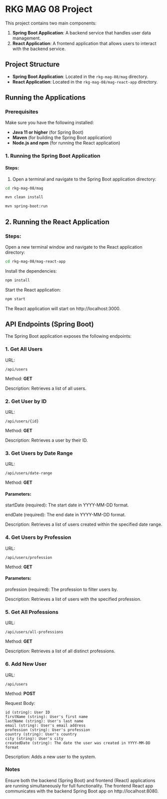 # RKG MAG 08 Project

This project contains two main components:

1. **Spring Boot Application**: A backend service that handles user data management.
2. **React Application**: A frontend application that allows users to interact with the backend service.

## Project Structure

- **Spring Boot Application**: Located in the `rkg-mag-08/mag` directory.
- **React Application**: Located in the `rkg-mag-08/mag-react-app` directory.

## Running the Applications

### Prerequisites

Make sure you have the following installed:

- **Java 11 or higher** (for Spring Boot)
- **Maven** (for building the Spring Boot application)
- **Node.js and npm** (for running the React application)

### 1. Running the Spring Boot Application

#### Steps:

1. Open a terminal and navigate to the Spring Boot application directory:

```bash
cd rkg-mag-08/mag
```
```bash
mvn clean install
```
```bash
mvn spring-boot:run
```

## 2. Running the React Application

### Steps:

Open a new terminal window and navigate to the React application directory:

```bash
cd rkg-mag-08/mag-react-app
```

Install the dependencies:
```bash
npm install
```
Start the React application:
```bash
npm start
```

The React application will start on http://localhost:3000.

## API Endpoints (Spring Boot)
The Spring Boot application exposes the following endpoints:

### 1. Get All Users
URL: 
```
/api/users 
```

Method: **GET**

Description: Retrieves a list of all users.

### 2. Get User by ID
URL: 
```
/api/users/{id}
```
Method: **GET**

Description: Retrieves a user by their ID.

### 3. Get Users by Date Range
URL: 
```
/api/users/date-range
```
Method: **GET**

#### Parameters:

startDate (required): The start date in YYYY-MM-DD format.

endDate (required): The end date in YYYY-MM-DD format.

Description: Retrieves a list of users created within the specified date range.

### 4. Get Users by Profession
URL: 
```
/api/users/profession
```
Method: **GET**

#### Parameters:

profession (required): The profession to filter users by.

Description: Retrieves a list of users with the specified profession.

### 5. Get All Professions
URL: 
```
/api/users/all-professions
```

Method: **GET**

Description: Retrieves a list of all distinct professions.

### 6. Add New User

URL: 

```
/api/users
```
Method: **POST**

Request Body:
``` 
id (string): User ID
firstName (string): User's first name
lastName (string): User's last name
email (string): User's email address
profession (string): User's profession
country (string): User's country
city (string): User's city
createdDate (string): The date the user was created in YYYY-MM-DD format
```
Description: Adds a new user to the system.

### Notes

Ensure both the backend (Spring Boot) and frontend (React) applications are running simultaneously for full functionality.
The frontend React app communicates with the backend Spring Boot app on http://localhost:8080.


